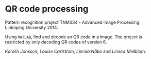 QR code processing
=======
Pattern recognition project TNM034 - Advanced Image Processing <br>
Linköping University 2014.

Using <code>MATLAB</code>, find and decode an QR code in a image.
The project is restricted by only decoding QR codes of version 6. <br>

<i>Karolin Jonsson</i>, <i>Louise Carlström</i>, <i>Linnéa Nåbo</i> and <i>Linnéa Mellblom</i>. 

